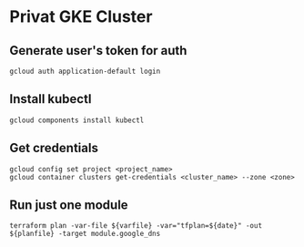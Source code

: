 # Privat GKE Cluster 

## Generate user's token for auth
```
gcloud auth application-default login
```

## Install kubectl
```
gcloud components install kubectl
```

## Get credentials
```
gcloud config set project <project_name>
gcloud container clusters get-credentials <cluster_name> --zone <zone>
```

## Run just one module
```
terraform plan -var-file ${varfile} -var="tfplan=${date}" -out ${planfile} -target module.google_dns
```